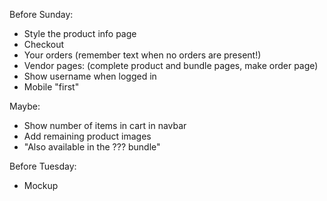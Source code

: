 Before Sunday:
- Style the product info page
- Checkout
- Your orders (remember text when no orders are present!)
- Vendor pages: (complete product and bundle pages, make order page)
- Show username when logged in
- Mobile "first"

Maybe:
- Show number of items in cart in navbar
- Add remaining product images
- "Also available in the ??? bundle"

Before Tuesday:
- Mockup
